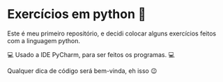# Exercícios em python :snake:
 Este é meu primeiro repositório, e decidi colocar alguns exercícios feitos com a linguagem python.
 
 :computer: Usado a IDE PyCharm, para ser feitos os programas. :computer:
 
 Qualquer dica de código será bem-vinda, eh isso :wink:
